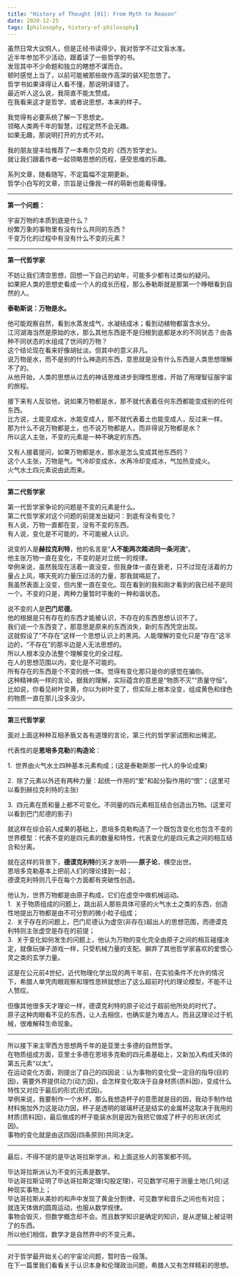 ```yaml
---
title: "History of Thought [01]: From Myth to Reason"
date: 2020-12-25
tags: [philosophy, history-of-philosophy]
---
```




虽然日常大议恫人，但是正经书读得少。我对哲学不过文盲水准。  
近半年参加不少活动，跟着读了一些哲学的书。  
发现其中不少命题和独立的瞎想不谋而合。  
顿时感觉上当了，以前可能被那些故作高深的装X犯忽悠了。  
哲学书如果译得让人看不懂，那说明译错了。  
最近听人这么说，我简直不能太赞成。  
在我看来这才是哲学，或者说思想，本来的样子。

我觉得有必要系统了解一下思想史。  
领略人类两千年的智慧，过程定然不会无趣。  
如果无趣，那说明打开的方式不对。

我的朋友提丰给推荐了一本希尔贝克的《西方哲学史》。  
就让我们跟着作者一起领略思想的历程，感受思维的乐趣。

系列文章，随看随写，不定篇幅不定期更新。  
哲学小白写的文章，宗旨是让像我一样的萌新也能看得懂。

---

**第一个问题：**

宇宙万物的本质到底是什么？  
纷繁万象的事物里有没有什么共同的东西？  
千变万化的过程中有没有什么不变的元素？

---

**第一代哲学家**

不妨让我们清空思想，回想一下自己的幼年，可能多少都有过类似的疑问。  
如果把人类的思想史看成一个人的成长历程，那么泰勒斯就是那第一个睁眼看到自然的人。

**泰勒斯说：万物是水。**

他可能观察自然，看到水蒸发成气，水凝结成冰；看到动植物都富含水分。  
江河湖海当然是原始的水，那么其他东西是不是归根到底都是水的不同状态？由各种不同状态的水组成了世间的万物？  
这个结论现在看来好像胡扯淡。但其中的意义非凡。  
说万物是水，而不是别的什么神造的东西，意思就是没有什么东西是人类思想理解不了的。  
从他开始，人类的思想从过去的神话思维进步到理性思维，开始了用理智征服宇宙的旅程。

接下来有人反驳他，说如果万物都是水，那不就代表着任何东西都能变成别的任何东西。  
比方说，土能变成水，水能变成人，那不就代表着土也能变成人，反过来一样。  
那为什么不说万物都是土，也不说万物都是人，而非得说万物都是水？  
所以这人主张，不变的元素是一种不确定的东西。

又有人接着提问，如果万物都是水，那水是怎么变成其他东西的？  
这个人主张，万物是气。气冷却变成水，水再冷却变成冰，气加热变成火。  
火气水土四元素说由此而来。

---

**第二代哲学家**

第一代哲学家争论的问题是不变的元素是什么。  
第二代哲学家对这个问题的前提发出疑问：到底有没有变化？  
有人说，万物一直都在变，没有不变的东西。  
有人说，变化是不可能的，不可能被人认识。

说变的人是**赫拉克利特**，他的名言是“**人不能两次踏进同一条河流**”。  
他主张万物一直在变化，不变的是对立统一的规律。  
举例来说，虽然我现在活着一直没变，但我身体一直在衰老，只不过现在活着的力量占上风，哪天死的力量压过活的力量，那我就嗝屁了。  
我虽然表面上没变，但内里一直在变化。现在看到的我和刚才看到的我已经不是同一个。不变的只是，两种力量暂时平衡的一种和谐状态。

说不变的人是**巴门尼德**。  
他的根据是只有存在的东西才能被认识，不存在的东西思想认识不了。  
我们说一个东西变了，那意思是原来的东西消失，新的东西凭空出现。  
这就假设了“不存在”这样一个思想认识上的黑洞。人能理解的变化只是“存在”这半边的，“不存在”的那半边是人无法思想的。  
所以人根本没办法整个理解变化的全过程。  
在人的思想范围以内，变化是不可能的。  
所有存在的东西是个不变的统一体。觉得有变化那只是你的感觉在骗你。  
这种精神病一样的言论，据我的理解，实际蕴含的意思是“物质不灭”“质量守恒”。  
比如说，你看见树叶变黄，你以为树叶变了，但实际上根本没变，组成黄色和绿色的物质一直在那儿没多没少。

---

**第三代哲学家**

面对上面这种种互相矛盾又各有道理的言论，第三代的哲学家试图和出稀泥。

代表性的是**恩培多克勒**的**构造论**：

1.  世界由火气水土四种基本元素构成；(这是泰勒斯那一代人的争论成果)

2.  除了元素以外还有两种力量：起统一作用的“爱”和起分裂作用的“恨”；(这里可以看到赫拉克利特的主张)

3.  四元素在质和量上都不可变化。不同量的四元素相互结合创造出万物。(这里可以看到巴门尼德的影子)

就这样在综合前人成果的基础上，恩培多克勒构造了一个既包含变化也包含不变的世界模型：代表不变的是四元素的数量和特性，代表变化的是四元素之间的相互结合和分离。

就在这样的背景下，**德谟克利特**的天才发明——**原子论**，横空出世。  
恩培多克勒基本上把前人们的理论揉到一起；  
德谟克利特则几乎在每个方面都有突破性创造。

他认为，世界万物都是由原子构成，它们在虚空中做机械运动。  
1.  关于物质组成的问题上，跳出前人那些具体可感的火气水土之类的东西，创造性地提出万物都是由不可分割的微小粒子组成；  
2.  关于存在的问题上，巴门尼德认为虚空(非存在)超出人的思想范围，而德谟克利特则主张虚空是存在的前提；  
3.  关于变化如何发生的问题上，他认为万物的变化完全由原子之间的相互碰撞决定，就像玩弹子游戏一样，只受机械力量的支配。摒弃了其他哲学家喜欢的爱恨心灵之类的玄学力量。

这是在公元前4世纪，近代物理化学出现的两千年前，在实验条件不允许的情况下，希腊人单凭肉眼观察和理性思辨就想出了这么超前时代的理论模型，不能不让人赞叹。

但像其他很多天才理论一样，德谟克利特的原子论过于超前他所处的时代了。  
原子这种肉眼看不见的东西，让人去相信，也确实是为难古人。而且这理论过于机械，很难解释生命现象。

---

所以接下来主宰西方思想两千年的是亚里士多德的自然哲学。  
在物质组成方面，亚里士多德在恩培多克勒的四元素基础上，又新加入构成天体的第五元素“以太”。  
在运动变化方面，则提出了自己的四因说：认为事物的变化受一定目的指导(目的因)，需要外界提供动力(动力因)，会怎样变化取决于自身材质(质料因)，变成什么特性又对应于最后的形式(形式因)。  
举例来说，我要制作一个水杯，那么我想造杯子的意愿就是目的因，我动手制作给材料施加外力这是动力因，杯子是透明的玻璃杯还是结实的金属杯这取决于我用的材质(质料因)，最后做成的杯子能装水则是因为我把它做成了杯子的形状(形式因)。  
事物的变化就是由这四因(四条原则)共同决定。

---

最后，不得不提的是毕达哥拉斯学派，和上面这些人的答案都不同。

毕达哥拉斯派认为不变的元素是数学。  
毕达哥拉斯证明了毕达哥拉斯定理(勾股定理)，可见数学可用于测量土地(几何)这种现实事物上；  
毕达哥拉斯从美妙的和声中发现了黄金分割律，可见数学和音乐之间也有对应；  
就连天体做的圆周运动，也服从数学规律。  
事物会毁灭，但数学概念却不会。而且数学知识是确定的知识，是从逻辑上被证明了的东西。  
所以他们相信，数学才是自然界中的不变元素。

---

对于哲学最开始关心的宇宙论问题，暂时告一段落。  
在下一篇里我们看看关于认识本身和伦理政治问题，希腊人又有怎样精彩的思想。
